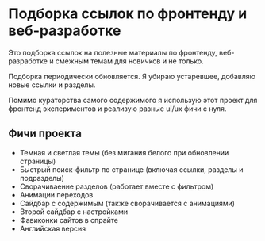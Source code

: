 # Подборка ссылок по фронтенду и веб-разработке 

Это подборка ссылок на полезные материалы по фронтенду, веб-разработке и смежным темам для новичков и не только. 

Подборка периодически обновляется. Я убираю устаревшее, добавляю новые ссылки и разделы.

Помимо кураторства самого содержимого я использую этот проект для фронтенд экспериментов и реализую разные ui/ux фичи с нуля.

## Фичи проекта
* Темная и светлая темы (без мигания белого при обновлении страницы)
* Быстрый поиск-фильтр по странице (включая ссылки, разделы и подразделы)
* Сворачиваение разделов (работает вместе с фильтром)
* Анимации переходов
* Сайдбар с содержимым (также сворачивается с анимациями)
* Второй сайдбар с настройками
* Фавиконки сайтов в спрайте
* Английская версия
